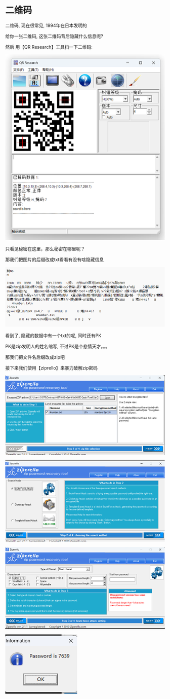 # 二维码
二维码, 现在很常见, 1994年在日本发明的

给你一张二维码, 这张二维码背后隐藏什么信息呢?

然后 用【QR Research】工具扫一下二维码:

![Alt text](image-9.png)

只看见秘密在这里，那么秘密在哪里呢？

那我们把图片的后缀改成txt看看有没有啥隐藏信息

![Alt text](image-10.png)

看到了, 隐藏的数据中有一个txt的呢, 同时还有PK

PK是zip发明人的姓名缩写, 不过PK是个悲情天才。。。

那我们把文件名后缀改成zip吧

接下来我们使用【ziprello】来暴力破解zip密码

![Alt text](image-11.png)

![Alt text](image-12.png)

![Alt text](image-13.png)

![Alt text](image-14.png)
